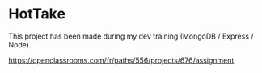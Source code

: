 # HotTake

This project has been made during my dev training (MongoDB / Express / Node).


https://openclassrooms.com/fr/paths/556/projects/676/assignment
